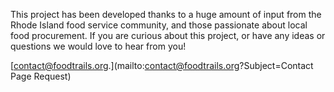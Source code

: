 This project has been developed thanks to a huge amount of input from the Rhode Island food service community, and those passionate about local food procurement. If you are curious about this project, or have any ideas or questions we would love to hear from you!

[contact@foodtrails.org.](mailto:contact@foodtrails.org?Subject=Contact Page Request)
